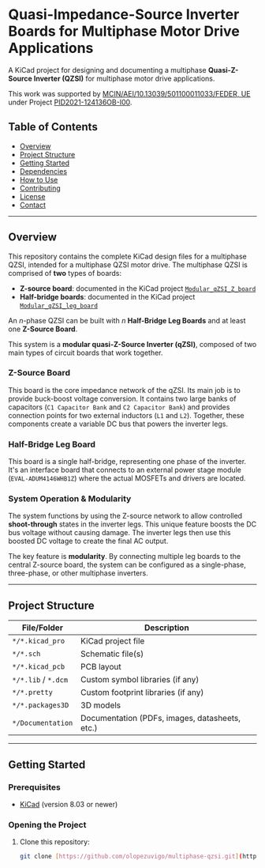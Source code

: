 # Quasi-Impedance-Source Inverter Boards for Multiphase Motor Drive Applications

A KiCad project for designing and documenting a multiphase **Quasi-Z-Source Inverter (QZSI)** for multiphase motor drive applications.

This work was supported by [MCIN/AEI/10.13039/501100011033/FEDER, UE](https://www.aei.gob.es/en) under Project [PID2021-124136OB-I00](http://olopez.webs.uvigo.es/pgc2021.html).

## Table of Contents

- [Overview](#overview)
- [Project Structure](#project-structure)
- [Getting Started](#getting-started)
- [Dependencies](#dependencies)
- [How to Use](#how-to-use)
- [Contributing](#contributing)
- [License](#license)
- [Contact](#contact)

---

## Overview

This repository contains the complete KiCad design files for a multiphase QZSI, intended for a multiphase QZSI motor drive.
The multiphase QZSI is comprised of **two** types of boards:
- **Z-source board**: documented in the KiCad project [`Modular_qZSI_Z_board`](https://github.com/olopezuvigo/multiphase-qzsi/tree/main/Modular_qZSI_Z_board)
- **Half-bridge boards**: documented in the KiCad project [`Modular_qZSI_leg_board`](https://github.com/olopezuvigo/multiphase-qzsi/tree/main/Modular_qZSI_leg_board)

An $n$-phase QZSI can be built with $n$ **Half-Bridge Leg Boards** and at least one **Z-Source Board**.

This system is a **modular quasi-Z-Source Inverter (qZSI)**, composed of two main types of circuit boards that work together.

### Z-Source Board

This board is the core impedance network of the qZSI. Its main job is to provide buck-boost voltage conversion. It contains two large banks of capacitors (`C1 Capacitor Bank` and `C2 Capacitor Bank`) and provides connection points for two external inductors (`L1` and `L2`). Together, these components create a variable DC bus that powers the inverter legs.

### Half-Bridge Leg Board

This board is a single half-bridge, representing one phase of the inverter. It's an interface board that connects to an external power stage module (`EVAL-ADUM4146WHB1Z`) where the actual MOSFETs and drivers are located.

### System Operation & Modularity

The system functions by using the Z-source network to allow controlled **shoot-through** states in the inverter legs. This unique feature boosts the DC bus voltage without causing damage. The inverter legs then use this boosted DC voltage to create the final AC output.

The key feature is **modularity**. By connecting multiple leg boards to the central Z-source board, the system can be configured as a single-phase, three-phase, or other multiphase inverters.

---

## Project Structure

| File/Folder         | Description                                      |
|---------------------|--------------------------------------------------|
| `*/*.kicad_pro`     | KiCad project file                               |
| `*/*.sch`           | Schematic file(s)                                |
| `*/*.kicad_pcb`     | PCB layout                                       |
| `*/*.lib` / `*.dcm` | Custom symbol libraries (if any)                 |
| `*/*.pretty`        | Custom footprint libraries (if any)              |
| `*/*.packages3D`    | 3D models                                        |
| `*/Documentation`   | Documentation (PDFs, images, datasheets, etc.)   |

---

## Getting Started

### Prerequisites

- [KiCad](https://www.kicad.org/download/) (version 8.03 or newer)

### Opening the Project

1. Clone this repository:
   ```sh
   git clone [https://github.com/olopezuvigo/multiphase-qzsi.git](https://github.com/olopezuvigo/multiphase-qzsi.git)
